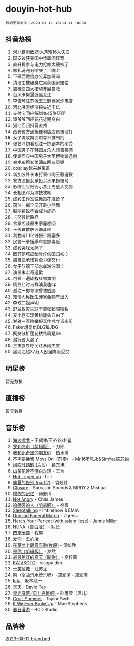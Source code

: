 # douyin-hot-hub

`最后更新时间：2023-08-11 13:13:11 +0800`

## 抖音热榜

1. 河北暴雨致29人遇难16人失联
1. 国安破获美国中情局间谍案
1. 直升机参与电力抢修太硬核了
1. 娜扎说完穷哈哭了一晚上
1. 下班后微信办公算加班吗
1. 清洁工被碾身亡案获国家赔偿
1. 碧桂园四大措施开展自救
1. 台风卡努逼近黑龙江
1. 李雪琴汪苏泷去王鹤棣家炸串店
1. 河北洪涝经济损失近千亿
1. 支付宝回应解绑办45张证明
1. 谭爷爷回应花花近期变白
1. 猫七回归抖音直播
1. 西安警方通报便利店店员被殴打
1. 女子烧蚁窝引燃森林被判刑
1. 张艺兴初看孤注一掷剧本的感受
1. 中国男子在韩国发杀人预告被捕
1. 使馆回应中国男子大英博物馆遇刺
1. 卖水轮椅女孩回应网友质疑
1. cosplay越来越离谱
1. 新加坡外长未打领带向王毅道歉
1. 警方通报女孩拒买水果捞被骂
1. 影院回应贴告示禁止男童入女厕
1. 长相思邓为演技被嘲
1. 成毅工作室说舞蹈在准备了
1. 孤注一掷全员开跳小熊舞
1. 赵丽颖说不会成为虎妈
1. 卡努最新路径
1. 言承旭谈原生家庭哽咽
1. 王传君教敬汉卿拜佛
1. 利物浦1.1亿镑报价凯塞多
1. 民警一拳捶爆车窗抓毒贩
1. 成毅哭戏太痛了
1. 医药领域应刮骨疗伤回归初心
1. 碧桂园承诺将全力保交付
1. 女子与镇干部水库游泳溺亡
1. 演员朱宏奇道歉
1. 再看一遍成毅红绸舞剑
1. 杨笠七时吉祥演我嗑cp
1. 孤注一掷导演曾被威胁
1. 知情人称医生涉案金额有出入
1. 李玟二姐声明
1. 舒兰救灾失联干部张郅昭牺牲
1. 麦小登实现黄桃罐头自由了
1. 湘雅三医院举报事件成立调查组
1. Faker想复仇BLG和JDG
1. 网友分析莲花楼结局是he
1. 潜行者太虐了
1. 王宝强呼吁关注暴雨灾害
1. 黑龙江超37万人因强降雨受灾

## 明星榜

暂无数据

## 直播榜

暂无数据

## 音乐榜

1. [海边探戈](https://sf6-cdn-tos.douyinstatic.com/obj/tos-cn-ve-2774/os9gE0VQCGqt6VQkZDyBBYvfSDY0QFe3vVmubn) - 王鹤棣/王齐铭/朴鲨
1. [罗刹海市（剪辑版）](https://sf6-cdn-tos.douyinstatic.com/obj/tos-cn-ve-2774/oAiUeC5RhCS3TDYkdvebABgjPGk1lqQgZynItL) - 刀郎
1. [我和比奇堡的朋友们](https://sf3-cdn-tos.douyinstatic.com/obj/tos-cn-ve-2774/f0505db981ea4a6d91453a15924a82aa) - 热水澡
1. [不需要挽留 Move On（前奏）](https://sf3-cdn-tos.douyinstatic.com/obj/tos-cn-ve-2774/ooCBhgCCkF4nExzQL9WZSUbitfA8IsDkgQIYhe) - Mr.16罗隽永&SimYee陈芯怡
1. [风吹丹顶鹤 (片段)](https://sf3-cdn-tos.douyinstatic.com/obj/tos-cn-ve-2774/oImDzeJM2hbnVCfbAag5NbDteaFzOGbY334A4I) - 葛东琪
1. [山茶花读不懂白玫瑰](https://sf6-cdn-tos.douyinstatic.com/obj/tos-cn-ve-2774/osfn8B7DktrRHEPJgPCfDbw7QDQEkwC16BxZg9) - 王为
1. [Hot - sped up](https://sf3-cdn-tos.douyinstatic.com/obj/tos-cn-ve-2774/oY5GA4tzoICWsYxWdyUKW0wulAyBzhWbfKtIUw) - Liili
1. [盛夏的告别 (part.2)](https://sf3-cdn-tos.douyinstatic.com/obj/tos-cn-ve-2774/o4fZOFNyVBU1AUyOhNq0CsjAoouNMPY1WXwwIz) - 袁娅维
1. [Closure](https://sf6-cdn-tos.douyinstatic.com/obj/tos-cn-ve-2774/84f7422b29f94b78a5f3b0386275db35) - Sarcastic Sounds & BIRDY & Mishaal
1. [模糊的记忆](https://sf3-cdn-tos.douyinstatic.com/obj/tos-cn-ve-2774/ocrRNOQnkB1MNO9eD1sd3CIytBehbIbglZUFAT) - 赫野川
1. [Not Angry](https://sf3-cdn-tos.douyinstatic.com/obj/tos-cn-ve-2774/651f30a826dc43cbb6becf6b048f9541) - Chris James
1. [追晚风的人（剪辑版）](https://sf6-cdn-tos.douyinstatic.com/obj/tos-cn-ve-2774/560835060af84ac29cd5c12e2a98f7eb) - 徐薇
1. [Sleeptalking](https://sf3-cdn-tos.douyinstatic.com/obj/tos-cn-ve-2774/f23bc60230804ede98a163e1926e0857) - Imfinenow & ÊMIA
1. [Undead Funeral March](https://sf3-cdn-tos.douyinstatic.com/obj/tos-cn-ve-2774/3b2008ca604a4559b341e8583e6ce0fc) - Ugress
1. [Here’s Your Perfect (with salem ilese)](https://sf3-cdn-tos.douyinstatic.com/obj/tos-cn-ve-2774/076b1576c6c546598f803fe53da388a7) - Jamie Miller
1. [NUNA（告白版）](https://sf6-cdn-tos.douyinstatic.com/obj/tos-cn-ve-2774/a65828cbd8ce41a78a430a58b49f4feb) - 队长
1. [四季予你](https://sf6-cdn-tos.douyinstatic.com/obj/tos-cn-ve-2774/cf30fff9208143e4b0aca63a5ab5326b) - 程響
1. [爱你](https://sf3-cdn-tos.douyinstatic.com/obj/tos-cn-ve-2774/738d8b240f1e4519b44cf31c84e02e24) - 王心凌
1. [在草地上肆意奔跑(片段)](https://sf3-cdn-tos.douyinstatic.com/obj/tos-cn-ve-2774/8831d494742f45dabdfa8adb8b817259) - 傅如乔
1. [是你（剪辑版）](https://sf3-cdn-tos.douyinstatic.com/obj/tos-cn-ve-2774/46019dae783c4c969944217fe1cfafc4) - 梦然
1. [最最美好的夏天（副歌）](https://sf3-cdn-tos.douyinstatic.com/obj/tos-cn-ve-2774/o4FMghDLZkPIkCutdrsXlbTHcaZztBfeCp9AFS) - 夏梓薰
1. [KATAKOTO](https://sf6-cdn-tos.douyinstatic.com/obj/tos-cn-ve-2774/c2b2f5a0d95349eb9c9e0d7bef00bc9d) - sloppy dim
1. [ 一笑倾城](https://sf3-cdn-tos.douyinstatic.com/obj/tos-cn-ve-2774/cb539248cc6e4add8fdc39683808c267) - 汪苏泷
1. [瞬（全曲汽水音乐听）-郑润泽](https://sf3-cdn-tos.douyinstatic.com/obj/tos-cn-ve-2774/o4Vb9eJZClCZTnRQYy0BRSeHGrDtrkrQgIBvQt) - 郑润泽
1. [Ieta](https://sf6-cdn-tos.douyinstatic.com/obj/tos-cn-ve-2774/1e804eabb3bf4421ad8d8fc8e962bee3) - 坂本龍一
1. [天天](https://sf6-cdn-tos.douyinstatic.com/obj/tos-cn-ve-2774/6b075c4856e34a60a1ef022c4a80dec5) - David Tao
1. [星光降落 (贝儿完整版)](https://sf3-cdn-tos.douyinstatic.com/obj/tos-cn-ve-2774/okwB9hAwyAtsFFkFBzAX1hOOfQuIoMNs0W2Mwr) - 陆雨萱（贝儿）
1. [Cruel Summer](https://sf6-cdn-tos.douyinstatic.com/obj/tos-cn-ve-2774/b35ad770e6d4495abefaa493fa46b555) - Taylor Swift
1. [If We Ever Broke Up](https://sf3-cdn-tos.douyinstatic.com/obj/tos-cn-ve-2774/o8onj5HDk0ImtBmO0URBfeyCDXQJMYkQ1gb8Zy) - Mae Stephens
1. [春日漫游](https://sf3-cdn-tos.douyinstatic.com/obj/tos-cn-ve-2774/614f052b8f134eee85f8160524ce2f33) - BCD Studio

## 品牌榜

[2023-08-11-brand.md](2023-08-11-brand.md)
